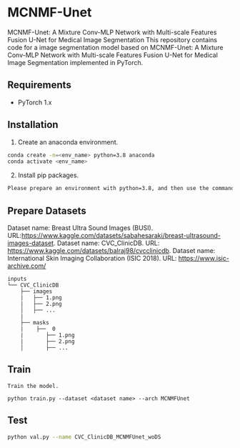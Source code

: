 # MCNMF-Unet
MCNMF-Unet: A Mixture Conv-MLP Network with Multi-scale Features Fusion U-Net for Medical Image Segmentation
This repository contains code for a image segmentation model based on MCNMF-Unet: A Mixture Conv-MLP Network with Multi-scale Features Fusion U-Net for Medical Image Segmentation implemented in PyTorch.




## Requirements
- PyTorch 1.x 

## Installation
1. Create an anaconda environment.
```sh
conda create -n=<env_name> python=3.8 anaconda
conda activate <env_name>
```

2. Install pip packages.
```sh
Please prepare an environment with python=3.8, and then use the command "pip install -r requirements.txt" for the dependencies.

```

##  Prepare Datasets
Dataset name: Breast Ultra Sound Images (BUSI). URL:https://www.kaggle.com/datasets/sabahesaraki/breast-ultrasound-images-dataset. 
Dataset name: CVC_ClinicDB. URL: https://www.kaggle.com/datasets/balraj98/cvcclinicdb. 
Dataset name: International Skin Imaging Collaboration (ISIC 2018). URL: https://www.isic-archive.com/
```
inputs
└── CVC_ClinicDB
    ├── images
    |   ├── 1.png
    |   ├── 2.png             
    │   ├── ...
    |
    ├── masks
    |    ├──  0
    |       ├── 1.png
    |       ├── 2.png  
    │       ├── ...
```
##  Train
```
Train the model.

python train.py --dataset <dataset name> --arch MCNMFUnet
```
##  Test
```sh
python val.py --name CVC_ClinicDB_MCNMFUnet_woDS
```

